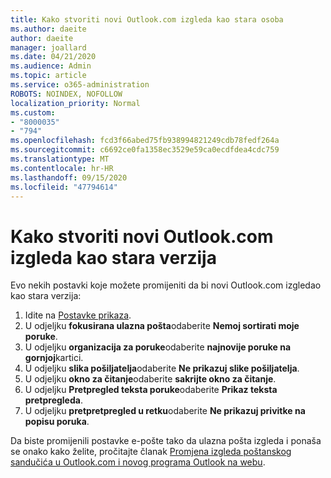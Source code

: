 ```yaml
---
title: Kako stvoriti novi Outlook.com izgleda kao stara osoba
ms.author: daeite
author: daeite
manager: joallard
ms.date: 04/21/2020
ms.audience: Admin
ms.topic: article
ms.service: o365-administration
ROBOTS: NOINDEX, NOFOLLOW
localization_priority: Normal
ms.custom:
- "8000035"
- "794"
ms.openlocfilehash: fcd3f66abed75fb938994821249cdb78fedf264a
ms.sourcegitcommit: c6692ce0fa1358ec3529e59ca0ecdfdea4cdc759
ms.translationtype: MT
ms.contentlocale: hr-HR
ms.lasthandoff: 09/15/2020
ms.locfileid: "47794614"
---
```

# <a name="how-to-make-the-new-outlookcom-look-like-the-old-version"></a>Kako stvoriti novi Outlook.com izgleda kao stara verzija

Evo nekih postavki koje možete promijeniti da bi novi Outlook.com izgledao kao stara verzija:

1. Idite na [Postavke prikaza](https://outlook.live.com/mail/options/mail/layout).
1. U odjeljku **fokusirana ulazna pošta**odaberite **Nemoj sortirati moje poruke**.
1. U odjeljku **organizacija za poruke**odaberite **najnovije poruke na gornjoj**kartici.
1. U odjeljku **slika pošiljatelja**odaberite **Ne prikazuj slike pošiljatelja**.
1. U odjeljku **okno za čitanje**odaberite **sakrijte okno za čitanje**.
1. U odjeljku **Pretpregled teksta poruke**odaberite **Prikaz teksta pretpregleda**.
1. U odjeljku **pretpretpregled u retku**odaberite **Ne prikazuj privitke na popisu poruka**.

Da biste promijenili postavke e-pošte tako da ulazna pošta izgleda i ponaša se onako kako želite, pročitajte članak [Promjena izgleda poštanskog sandučića u Outlook.com i novog programa Outlook na webu](https://support.office.com/article/b41c2ecb-f23c-42b3-b7f8-659646d5e58c?wt.mc_id=Office_Outlook_com_Alchemy).